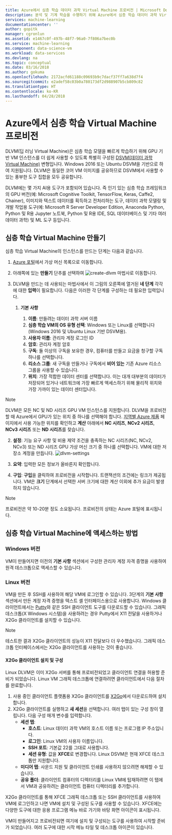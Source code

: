 ```yaml
---
title: Azure에서 심층 학습 데이터 과학 Virtual Machine 프로비전 | Microsoft Docs
description: 분석 및 기계 학습을 수행하기 위해 Azure에서 심층 학습 데이터 과학 Virtual Machine을 구성하고 만듭니다.
services: machine-learning
documentationcenter: ''
author: gopitk
manager: cgronlun
ms.assetid: e1467c0f-497b-48f7-96a0-7f806a7bec0b
ms.service: machine-learning
ms.component: data-science-vm
ms.workload: data-services
ms.devlang: na
ms.topic: conceptual
ms.date: 03/16/2018
ms.author: gokuma
ms.openlocfilehash: 2172acfd61188c09693b9c7dacf37ff7a638d7f4
ms.sourcegitcommit: e2adef58c03b0a780173df2d988907b5cb809c82
ms.translationtype: HT
ms.contentlocale: ko-KR
ms.lasthandoff: 04/28/2018
---
```

# <a name="provision-a-deep-learning-virtual-machine-on-azure"></a>Azure에서 심층 학습 Virtual Machine 프로비전 

DLVM(딥 러닝 Virtual Machine)은 심층 학습 모델을 빠르게 학습하기 위해 GPU 기반 VM 인스턴스를 더 쉽게 사용할 수 있도록 특별히 구성된 [DSVM(데이터 과학 Virtual Machine)](http://aka.ms/dsvm) 변형입니다. Windows 2016 또는 Ubuntu DSVM을 기반으로 하여 지원됩니다. DLVM은 동일한 코어 VM 이미지를 공유하므로 DSVM에서 사용할 수 있는 풍부한 도구 집합을 모두 공유합니다. 

DLVM에는 몇 가지 AI용 도구가 포함되어 있습니다. 즉 인기 있는 심층 학습 프레임워크의 GPU 버전(예: Microsoft Cognitive Toolkit, TensorFlow, Keras, Caffe2, Chainer), 이미지와 텍스트 데이터를 획득하고 전처리하는 도구, 데이터 과학 모델링 및 개발 작업용 도구(예: Microsoft R Server Developer Edition, Anaconda Python, Python 및 R용 Jupyter 노트북, Python 및 R용 IDE, SQL 데이터베이스 및 기타 여러 데이터 과학) 및 ML 도구 등입니다. 

## <a name="create-your-deep-learning-virtual-machine"></a>심층 학습 Virtual Machine 만들기
심층 학습 Virtual Machine의 인스턴스를 만드는 단계는 다음과 같습니다. 

1. [Azure 포털](https://portal.azure.com/#create/microsoft-ads.dsvm-deep-learningtoolkit
)에서 가상 머신 목록으로 이동합니다.
2. 아래쪽에 있는 **만들기** 단추를 선택하여 ![create-dlvm](./media/dlvm-provision-wizard.PNG) 마법사로 이동합니다.
3. DLVM을 만드는 데 사용되는 마법사에서 이 그림의 오른쪽에 열거된 **네 단계** 각각에 대한 **입력**이 필요합니다. 다음은 이러한 각 단계를 구성하는 데 필요한 입력입니다.
   
   1. **기본 사항**
      
      1. **이름**: 만들려는 데이터 과학 서버 이름
      2. **심층 학습 VM의 OS 유형 선택**: Windows 또는 Linux를 선택합니다(Windows 2016 및 Ubuntu Linux 기반 DSVM용).
      2. **사용자 이름**: 관리자 계정 로그인 ID
      3. **암호**: 관리자 계정 암호
      4. **구독**: 둘 이상의 구독을 보유한 경우, 컴퓨터를 만들고 요금을 청구할 구독 하나를 선택합니다.
      5. **리소스 그룹**: 새 구독을 만들거나 구독에서 **비어 있는** 기존 Azure 리소스 그룹을 사용할 수 있습니다.
      6. **위치**: 가장 적합한 데이터 센터를 선택합니다. 이는 대개 대부분의 데이터가 저장되어 있거나 네트워크에 가장 빠르게 액세스하기 위해 물리적 위치와 가장 가까이 있는 데이터 센터입니다. 
      
> [!NOTE]
> DLVM은 모든 NC 및 ND 시리즈 GPU VM 인스턴스를 지원합니다. DLVM을 프로비전할 때 Azure에서 GPU가 있는 위치 중 하나를 선택해야 합니다. [지역별 Azure 제품](https://azure.microsoft.com/regions/services/) 페이지에서 사용 가능한 위치를 확인하고 **계산** 아래에서 **NC 시리즈**, **NCv2 시리즈**, **NCv3 시리즈** 또는 **ND 시리즈**를 찾습니다. 

   2. **설정**: 기능 요구 사항 및 비용 제약 조건을 충족하는 NC 시리즈(NC, NCv2, NCv3) 또는 ND 시리즈 GPU 가상 머신 크기 중 하나를 선택합니다. VM에 대한 저장소 계정을 만듭니다.  ![dlvm-settings](./media/dlvm-provision-step-2.PNG)
   
   3. **요약**: 입력한 모든 정보가 올바른지 확인합니다.
   5. **구입**: **구입**을 클릭하여 프로비전을 시작합니다. 트랜잭션의 조건에는 링크가 제공됩니다. VM은 **크기** 단계에서 선택한 서버 크기에 대한 계산 이외에 추가 요금이 발생하지 않습니다. 

> [!NOTE]
> 프로비전은 약 10-20분 정도 소요됩니다. 프로비전의 상태는 Azure 포털에 표시됩니다.
> 


## <a name="how-to-access-the-deep-learning-virtual-machine"></a>심층 학습 Virtual Machine에 액세스하는 방법

### <a name="windows-edition"></a>Windows 버전
VM이 만들어지면 이전의 **기본 사항** 섹션에서 구성한 관리자 계정 자격 증명을 사용하여 원격 데스크톱으로 액세스할 수 있습니다. 

### <a name="linux-edition"></a>Linux 버전

VM을 만든 후 SSH를 사용하여 해당 VM에 로그인할 수 있습니다. 3단계의 **기본 사항** 섹션에서 만든 계정 자격 증명을 텍스트 셸 인터페이스용으로 사용합니다. Windows 클라이언트에서는 [Putty](http://www.putty.org)와 같은 SSH 클라이언트 도구를 다운로드할 수 있습니다. 그래픽 데스크톱(X Windows 시스템)을 사용하려는 경우 Putty에서 X11 전달을 사용하거나 X2Go 클라이언트를 설치할 수 있습니다.

> [!NOTE]
> 테스트한 결과 X2Go 클라이언트의 성능이 X11 전달보다 더 우수했습니다. 그래픽 데스크톱 인터페이스에서는 X2Go 클라이언트를 사용하는 것이 좋습니다.
> 
> 

#### <a name="installing-and-configuring-x2go-client"></a>X2Go 클라이언트 설치 및 구성
Linux DLVM은 이미 X2Go 서버를 통해 프로비전되었고 클라이언트 연결을 허용할 준비가 되었습니다. Linux VM 그래픽 데스크톱에 연결하려면 클라이언트에서 다음 절차를 완료합니다.

1. 사용 중인 클라이언트 플랫폼용 X2Go 클라이언트를 [X2Go](http://wiki.x2go.org/doku.php/doc:installation:x2goclient)에서 다운로드하여 설치합니다.    
2. X2Go 클라이언트를 실행하고 **새 세션**을 선택합니다. 여러 탭이 있는 구성 창이 열립니다. 다음 구성 매개 변수를 입력합니다.
   * **세션 탭**:
     * **호스트**: Linux 데이터 과학 VM의 호스트 이름 또는 프로그램 IP 주소입니다.
     * **로그인**: Linux VM의 사용자 이름입니다.
     * **SSH 포트**: 기본값 22를 그대로 사용합니다.
     * **세션 유형**: 값을 **XFCE**로 변경합니다. Linux DSVM은 현재 XFCE 데스크톱만 지원합니다.
   * **미디어 탭**: 사운드 지원 및 클라이언트 인쇄를 사용하지 않으려면 해제할 수 있습니다.
   * **공유 폴더**: 클라이언트 컴퓨터의 디렉터리를 Linux VM에 탑재하려면 이 탭에서 VM과 공유하려는 클라이언트 컴퓨터 디렉터리를 추가합니다.

X2Go 클라이언트를 통해 XFCE 그래픽 데스크톱 또는 SSH 클라이언트를 사용하여 VM에 로그인하고 나면 VM에 설치 및 구성된 도구를 사용할 수 있습니다. XFCE에는 다양한 도구에 대한 응용 프로그램 메뉴 바로 가기와 바탕 화면 아이콘이 표시됩니다.

VM이 만들어지고 프로비전되면 여기에 설치 및 구성되는 도구를 사용하여 시작할 준비가 되었습니다. 여러 도구에 대한 시작 메뉴 타일 및 데스크톱 아이콘이 있습니다. 
